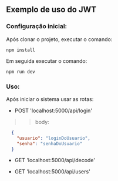 ## Exemplo de uso do JWT

### Configuração inicial:
Após clonar o projeto, executar o comando: 
``` shell 
npm install
```

Em seguida executar o comando:
```shell
npm run dev
```

### Uso:

Após iniciar o sistema usar as rotas:

* POST 'localhost:5000/api/login'

>>  body:
  ```json
    {
      "usuario": "loginDoUsuario",
      "senha": "senhaDoUsuario"
    }
  ```

* GET 'localhost:5000/api/decode'

* GET 'localhost:5000/api/users'